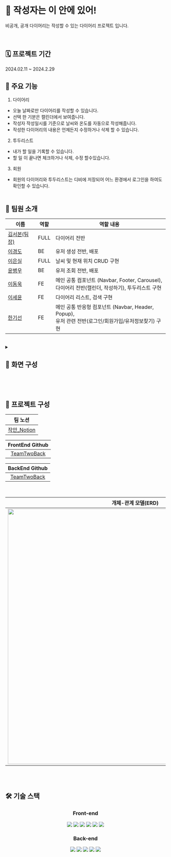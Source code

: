 #  📒 작성자는 이 안에 있어!

비공개, 공개 다이어리는 작성할 수 있는 다이어리 프로젝트 입니다.<br />
<br /><br />

## 🗓️ 프로젝트 기간

2024.02.11 ~ 2024.2.29


## 📌 주요 기능

1. 다이어리

- 오늘 날짜로만 다이어리를 작성할 수 있습니다. <br />
- 선택 한 기분은 캘린더에서 보여줍니다. <br />
- 작성자 작성일시를 기준으로 날씨와 온도를 자동으로 작성해줍니다. <br />
- 작성한 다이어리의 내용은 언제든지 수정하거나 삭제 할 수 있습니다. <br />

2. 투두리스트

- 내가 할 일을 기록할 수 있습니다. <br />
- 할 일 이 끝나면 체크하거나 삭제, 수정 할수있습니다. <br />


3. 회원

- 회원의 다이어리와 투두리스트는 디비에 저장되어 어느 환경에서 로그인을 하여도 확인할 수 있습니다.  <br />
  <br />

## 👥 팀원 소개

<div align=center >

| 이름 | 역할 | 역할 내용 |
| --- | --- | --- |
| [김서본(팀장)](https://github.com/seobon/) | FULL | 다이어리 전반 |
| [이경도](https://github.com/leekyoungdo) | BE | 유저 생성 전반, 배포 |
| [이은실](https://github.com/HeySiriLee) | FULL | 날씨 및 현재 위치 CRUD 구현 |
| [윤병우](https://github.com/yoonbung12) | BE | 유저 조회 전반, 배포 |
| [이동욱](https://github.com/ldw0123) | FE | 메인 공통 컴포넌트 (Navbar, Footer, Carousel), <br /> 다이어리 전반(캘린더, 작성하기), 투두리스트 구현|
| [이세윤](https://github.com/ErrorMonkey) | FE | 다이어리 리스트, 검색 구현 |
| [한기선](https://github.com/kihet77) | FE | 메인 공통 반응형 컴포넌트 (Navbar, Header, Popup), <br /> 유저 관련 전반(로그인/회원가입/유저정보찾기) 구현 |

</div>


<br />

<details>
<summary>
    
## 📌 화면 구성

</summary>

<div align=center >

| 회원/비회원 서비스 | 
| :---: |
| <img src="" width="750"> |
| 홈페이지 메인 |


---



</details>

</div>

<br /><br />

## 📌 프로젝트 구성

<div align=center> 

</div>

<div align=center> 

| **팀 노션** |
| :----------: |
| [작안_Notion](https://www.notion.so/2-497aee7da76c44349b490e628b98f318?pvs=4) |

| **FrontEnd Github** |
| :----------: |
| [TeamTwoBack](https://github.com/seobon/TeamTwoFront) |

| **BackEnd Github** |
| :----------: |
| [TeamTwoBack](https://github.com/seobon/TeamTwoBack) |

</div>
<br />
<div align=center> 
  
| **개체-관계 모델(ERD)** |
| :----------: |
| <img src='https://github.com/seobon/TeamTwoFront/blob/develop/src/assets/GIT/ERD.jpg' width="800" /> |

</div>
<br /> <br />


## 🛠️ 기술 스택

<div align=center> 
  
### Front-end

<img src="https://img.shields.io/badge/html5-E34F26?style=for-the-badge&logo=html5&logoColor=white" /> <img src="https://img.shields.io/badge/css-1572B6?style=for-the-badge&logo=css3&logoColor=white" /> <img src="https://img.shields.io/badge/react-61DAFB?style=for-the-badge&logo=react&logoColor=black" /> <img src="https://img.shields.io/badge/javascript-F7DF1E?style=for-the-badge&logo=javascript&logoColor=black" /> <img src="https://img.shields.io/badge/TailwindCSS
#06B6D4?style=for-the-badge&logo=TailwindCSS
&logoColor=black" /> <img src="https://img.shields.io/badge/axios-5A29E4?style=for-the-badge&logo=axios&logoColor=black" />
<br />

### Back-end

 <img src="https://img.shields.io/badge/Java-007396?style=flat&logo=Conda-Forge&logoColor=white" /> <img src="https://img.shields.io/badge/Spring-6DB33F?style=flat&logo=spring&logoColor=white" /> <img src="https://img.shields.io/badge/SpringBoot-6DB33F?style=flat&logo=springboot&logoColor=white" /> <img src="https://img.shields.io/badge/SpringBoot-6DB33F?style=flat&logo=springsecurity&logoColor=white" /> <img src="https://img.shields.io/badge/AWS-232F3E?style=flat&logo=AmazonAWS&logoColor=white" />
<br />
</div>

